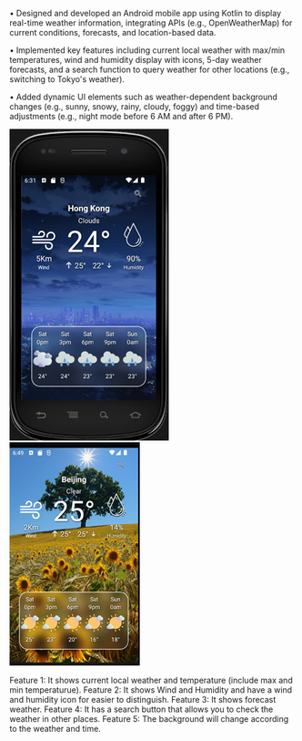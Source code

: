 • Designed and developed an Android mobile app using Kotlin to display real-time weather information, integrating APIs (e.g., OpenWeatherMap) for current conditions, forecasts, and location-based data.

• Implemented key features including current local weather with max/min temperatures, wind and humidity display with icons, 5-day weather forecasts, and a search function to query weather for other locations (e.g., switching to Tokyo's weather).

• Added dynamic UI elements such as weather-dependent background changes (e.g., sunny, snowy, rainy, cloudy, foggy) and time-based adjustments (e.g., night mode before 6 AM and after 6 PM).

![image alt](https://github.com/RogerChanRC/Mobile-Application-Programming-Project-Weather-Application/blob/8b8386c95757ed973ec865bb3a47bf16704532a7/Picture1.png)
![image alt](https://github.com/RogerChanRC/Mobile-Application-Programming-Project-Weather-Application/blob/83f3f58becebc8c2f7872ce07c8fc765dbf6b7ef/Picture2.png)

Feature 1: It shows current local weather and temperature (include max and min temperaturue).
Feature 2: It shows Wind and Humidity and have a wind and humidity icon for easier to distinguish.
Feature 3: It shows forecast weather.
Feature 4: It has a search button that allows you to check the weather in other places.
Feature 5: The background will change according to the weather and time.
